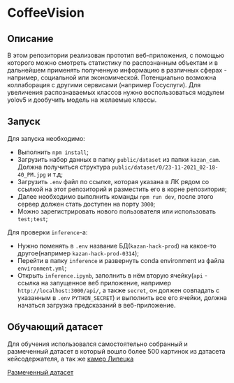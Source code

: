 # CoffeeVision

## Описание

В этом репозитории реализован прототип веб-приложения, с помощью которого можно смотреть статистику по распознанным объектам и в дальнейшем применять полученную информацию в различных сферах - например, социальной или экономической. Потенциально возможна коллаборация с другими сервисами (например Госуслуги). Для увеличения распознаваемых классов нужно воспользоваться модулем yolov5 и дообучить модель на желаемые классы.

## Запуск

Для запуска необходимо:
* Выполнить `npm install`;
* Загрузить набор данных в папку `public/dataset` из папки `kazan_cam`. Должна получиться структура `public/dataset/0/23-11-2021_02-18-40_PM.jpg` и т.д;
* Загрузить `.env` файл по ссылке, которая указана в ЛК рядом со ссылкой на этот репозиторий и разместить его в корне репозитория;
* Далее необходимо выполнить команды `npm run dev`, после этого сервер должен стать доступен на порту `3000`;
* Можно зарегистрировать нового пользователя или использовать `test;test`;

Для проверки `inference`-а:
* Нужно поменять в `.env` название БД(`kazan-hack-prod`) на какое-то другое(например `kazan-hack-prod-0314`);
* Перейти в папку `inference` и развернуть conda environment из файла `environment.yml`;
* Открыть `inference.ipynb`, заполнить в нём вторую ячейку(`api` - ссылка на запущенное веб приложение, например `http://localhost:3000/api/`, а также `secret`, он должен совпадать с указанным в `.env` `PYTHON_SECRET`) и выполнить все его ячейки, должна начаться загрузка предсказаний в веб-приложение.

## Обучающий датасет

Для обучения использовался самостоятельно собранный и размеченный датасет в который вошло более 500 картинок из датасета кейсодержателя, а так же [камер Липецка](https://camera.lipetsk.ru/index.php?r=tiles%2Ftbo)

[Размеченный датасет](https://drive.google.com/file/d/14WNoIN7ymnOPSNqZAf-CMxPHGMijd_qm/view?usp=sharing)
